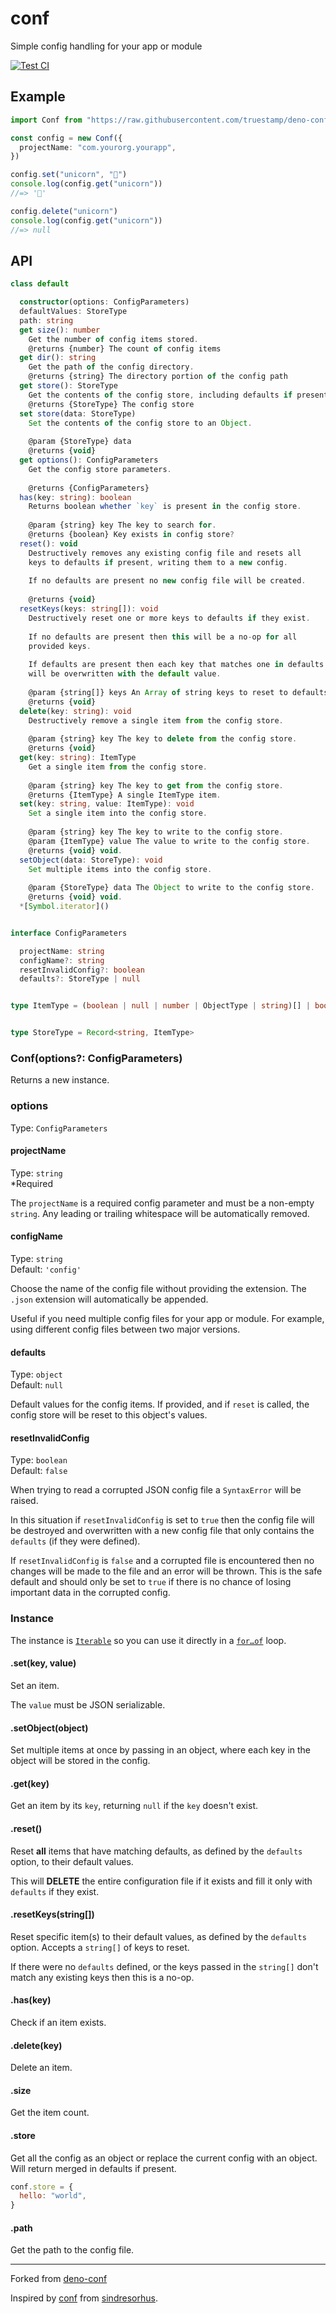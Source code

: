 # conf

Simple config handling for your app or module

[![Test CI](https://github.com/lemarier/deno-conf/workflows/Test%20CI/badge.svg)](https://github.com//lemarier/deno-conf/actions)

## Example

```ts
import Conf from "https://raw.githubusercontent.com/truestamp/deno-conf/main/mod.ts"

const config = new Conf({
  projectName: "com.yourorg.yourapp",
})

config.set("unicorn", "🦄")
console.log(config.get("unicorn"))
//=> '🦄'

config.delete("unicorn")
console.log(config.get("unicorn"))
//=> null
```

## API

```ts
class default

  constructor(options: ConfigParameters)
  defaultValues: StoreType
  path: string
  get size(): number
    Get the number of config items stored.
    @returns {number} The count of config items
  get dir(): string
    Get the path of the config directory.
    @returns {string} The directory portion of the config path
  get store(): StoreType
    Get the contents of the config store, including defaults if present.
    @returns {StoreType} The config store
  set store(data: StoreType)
    Set the contents of the config store to an Object.
    
    @param {StoreType} data
    @returns {void}
  get options(): ConfigParameters
    Get the config store parameters.
    
    @returns {ConfigParameters}
  has(key: string): boolean
    Returns boolean whether `key` is present in the config store.
    
    @param {string} key The key to search for.
    @returns {boolean} Key exists in config store?
  reset(): void
    Destructively removes any existing config file and resets all
    keys to defaults if present, writing them to a new config.
    
    If no defaults are present no new config file will be created.
    
    @returns {void}
  resetKeys(keys: string[]): void
    Destructively reset one or more keys to defaults if they exist.
    
    If no defaults are present then this will be a no-op for all
    provided keys.
    
    If defaults are present then each key that matches one in defaults
    will be overwritten with the default value.
    
    @param {string[]} keys An Array of string keys to reset to defaults.
    @returns {void}
  delete(key: string): void
    Destructively remove a single item from the config store.
    
    @param {string} key The key to delete from the config store.
    @returns {void}
  get(key: string): ItemType
    Get a single item from the config store.
    
    @param {string} key The key to get from the config store.
    @returns {ItemType} A single ItemType item.
  set(key: string, value: ItemType): void
    Set a single item into the config store.
    
    @param {string} key The key to write to the config store.
    @param {ItemType} value The value to write to the config store.
    @returns {void} void.
  setObject(data: StoreType): void
    Set multiple items into the config store.
    
    @param {StoreType} data The Object to write to the config store.
    @returns {void} void.
  *[Symbol.iterator]()


interface ConfigParameters

  projectName: string
  configName?: string
  resetInvalidConfig?: boolean
  defaults?: StoreType | null


type ItemType = (boolean | null | number | ObjectType | string)[] | boolean | null | number | ObjectType | string


type StoreType = Record<string, ItemType>

```

### Conf(options?: ConfigParameters)

Returns a new instance.

### options

Type: `ConfigParameters`

#### projectName

Type: `string`\
\*Required

The `projectName` is a required config parameter and must be a non-empty `string`. Any leading or trailing whitespace will be automatically removed.

#### configName

Type: `string`\
Default: `'config'`

Choose the name of the config file without providing the extension. The `.json` extension will automatically be appended.

Useful if you need multiple config files for your app or module. For example, using different config files between two major versions.

#### defaults

Type: `object`\
Default: `null`

Default values for the config items. If provided, and if `reset` is called, the config store will be reset to this object's values.

#### resetInvalidConfig

Type: `boolean`\
Default: `false`

When trying to read a corrupted JSON config file a `SyntaxError` will be raised.

In this situation if `resetInvalidConfig` is set to `true` then the config file will be destroyed and overwritten with a new config file that only contains the `defaults` (if they were defined).

If `resetInvalidConfig` is `false` and a corrupted file is encountered then no changes will be made to the file and an error will be thrown. This is the safe default and should only be set to `true` if there is no chance of losing important data in the corrupted config.

### Instance

The instance is [`Iterable`](https://developer.mozilla.org/en/docs/Web/JavaScript/Reference/Iteration_protocols) so you can use it directly in a [`for…of`](https://developer.mozilla.org/en/docs/Web/JavaScript/Reference/Statements/for...of) loop.

#### .set(key, value)

Set an item.

The `value` must be JSON serializable.

#### .setObject(object)

Set multiple items at once by passing in an object, where each key in the object will be stored in the config.

#### .get(key)

Get an item by its `key`, returning `null` if the `key` doesn't exist.

#### .reset()

Reset **all** items that have matching defaults, as defined by the `defaults` option, to their default values.

This will **DELETE** the entire configuration file if it exists and fill it only with `defaults` if they exist.

#### .resetKeys(string[])

Reset specific item(s) to their default values, as defined by the `defaults` option. Accepts a `string[]` of keys to reset.

If there were no `defaults` defined, or the keys passed in the `string[]` don't match any existing keys then this is a no-op.

#### .has(key)

Check if an item exists.

#### .delete(key)

Delete an item.

#### .size

Get the item count.

#### .store

Get all the config as an object or replace the current config with an object. Will return merged in defaults if present.

```js
conf.store = {
  hello: "world",
}
```

#### .path

Get the path to the config file.

---

Forked from [deno-conf](https://github.com/lemarier/deno-conf)

Inspired by [conf](https://github.com/sindresorhus/conf) from [sindresorhus](https://github.com/sindresorhus).
